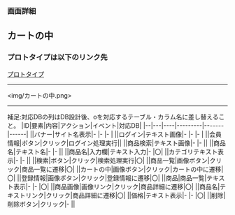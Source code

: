 ### 画面詳細
## カートの中
### プロトタイプは以下のリンク先
[プロトタイプ](https://www.figma.com/file/ZBReba9UB4XT2DDuA352MB/文房具サイト?node-id=0%3A1)

*****
<img/カートの中.png>
*****

補足:対応DBの列はDB設計後、oを対応するテーブル・カラム名に差し替えること。
|ID|要素|内容|アクション|イベント|対応DB|
|--|---|----|---------|-------|------|
||バナー|サイト名表示|-  |-   |-     |
||ログイン|テキスト画像|- |-  |-     |
||会員情報|ボタン|クリック|ログイン処理実行||
||商品検索|テキスト画像|-    |-     ||
||商品名|テキスト名|-    |-       ||
||商品名|入力欄|テキスト入力|-   |〇|
||カテゴリテキスト表示|-    |-     ||
||検索|ボタン|クリック|検索処理実行|〇|
||商品一覧|画像ボタン|クリック|商品一覧に遷移|〇|
||カートの中|画像ボタン|クリック|カートの中に遷移|〇|
||登録情報|画像ボタン|クリック|登録情報に遷移|〇|
||商品|商品一覧|テキスト表示|-     |-     |〇|
||商品画像|画像リンク|クリック|商品詳細に遷移|〇|
||商品名|テキストリンク|クリック|商品詳細に遷移|〇|
||価格|テキスト表示|-    |-     |〇|
||削除|削除ボタン|クリック|-   ||


